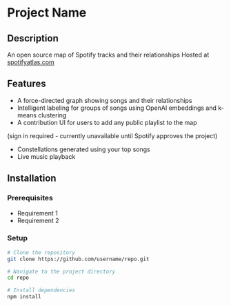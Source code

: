 # Project Name

## Description
An open source map of Spotify tracks and their relationships
Hosted at [spotifyatlas.com](spotifyatlas.com)

## Features
- A force-directed graph showing songs and their relationships
- Intelligent labeling for groups of songs using OpenAI embeddings and k-means clustering
- A contribution UI for users to add any public playlist to the map
  
(sign in required - currently unavailable until Spotify approves the project)
- Constellations generated using your top songs
- Live music playback

## Installation
### Prerequisites
- Requirement 1
- Requirement 2

### Setup
```bash
# Clone the repository
git clone https://github.com/username/repo.git

# Navigate to the project directory
cd repo

# Install dependencies
npm install

